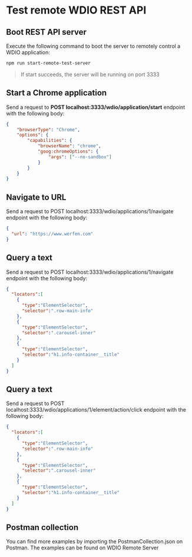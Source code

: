 # Test remote WDIO REST API

## Boot REST API server

Execute the following command to boot the server to remotely control a WDIO application:

```bash
npm run start-remote-test-server
```

> If start succeeds, the server will be running on port 3333

## Start a Chrome application

Send a request to **POST localhost:3333/wdio/application/start** endpoint with the following body:

```json
{
    "browserType": "Chrome",
    "options": {
        "capabilities": {
            "browserName": "chrome",
            "goog:chromeOptions": {
                "args": ["--no-sandbox"]
            }
        }
    }
}
```

## Navigate to URL
Send a request to POST localhost:3333/wdio/applications/1/navigate endpoint with the following body:

```json
{
  "url": "https://www.werfen.com"
}
```

## Query a text

Send a request to POST localhost:3333/wdio/applications/1/navigate endpoint with the following body:

```json
{
  "locators":[
    {
      "type":"ElementSelector",
      "selector":".row-main-info"
    },
    {
      "type":"ElementSelector",
      "selector":".carousel-inner"
    },
    {
      "type":"ElementSelector",
      "selector":"h1.info-container__title"
    }
  ]
}
```


## Query a text

Send a request to POST localhost:3333/wdio/applications/1/element/action/click endpoint with the following body:

```json
{
  "locators":[
    {
      "type":"ElementSelector",
      "selector":".row-main-info"
    },
    {
      "type":"ElementSelector",
      "selector":".carousel-inner"
    },
    {
      "type":"ElementSelector",
      "selector":"h1.info-container__title"
    }
  ]
}
```

## Postman collection

You can find more examples by importing the PostmanCollection.json on Postman. The examples can be found on WDIO Remote Server



